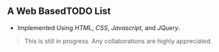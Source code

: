 ## A Web BasedTODO List 
* Implemented Using _HTML_, _CSS_, _Javascript_, and _JQuery_.
> This is still in progress. Any collaborations are highly appreciated.
